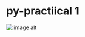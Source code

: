 # py-practiical 1 
![iimage alt](blob:https://web.whatsapp.com/add3ad47-5400-4e73-a515-556bbd9f662b)
